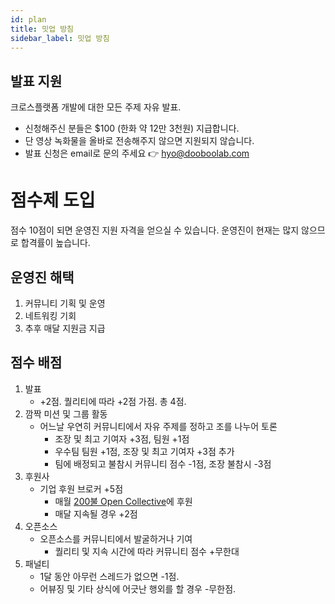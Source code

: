 ```yaml
---
id: plan
title: 밋업 방침
sidebar_label: 밋업 방침
---
```


## 발표 지원
크로스플랫폼 개발에 대한 모든 주제 자유 발표.
- 신청해주신 분들은 $100 (한화 약 12만 3천원) 지급합니다.
- 단 영상 녹화물을 올바로 전송해주지 않으면 지원되지 않습니다.
- 발표 신청은 email로 문의 주세요 👉 <a href="mailto:hyo@dooboolab.com ">hyo@dooboolab.com </a>

# 점수제 도입
점수 10점이 되면 운영진 지원 자격을 얻으실 수 있습니다.
운영진이 현재는 많지 않으므로 합격률이 높습니다.

## 운영진 해택
1. 커뮤니티 기획 및 운영
1. 네트워킹 기회
1. 추후 매달 지원금 지급

## 점수 배점
1. 발표
   - +2점. 퀄리티에 따라 +2점 가점. 총 4점.
1. 깜짝 미션 및 그룹 활동
   - 어느날 우연히 커뮤니티에서 자유 주제를 정하고 조를 나누어 토론
     - 조장 및 최고 기여자 +3점, 팀원 +1점
     - 우수팀 팀원 +1점, 조장 및 최고 기여자 +3점 추가
     - 팀에 배정되고 불참시 커뮤니티 점수 -1점, 조장 불참시 -3점
1. 후원사
   - 기업 후원 브로커 +5점
     - 매월 [200불 Open Collective](https://opencollective.com/dooboolab-community)에 후원
     - 매달 지속될 경우 +2점
1. 오픈소스
   - 오픈소스를 커뮤니티에서 발굴하거나 기여
     - 퀄리티 및 지속 시간에 따라 커뮤니티 점수 +무한대
1. 패널티
   - 1달 동안 아무런 스레드가 없으면 -1점.
   - 어뷰징 및 기타 상식에 어긋난 행외를 할 경우 -무한점.
